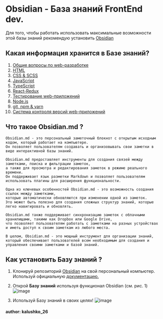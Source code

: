 # Obsidian - База знаний FrontEnd dev.

Для того, чтобы работать использовать максимальные возможности этой базы знаний рекомендую установить <a href='https://obsidian.md/'>Obsidian</a>

## Какая информация хранится в Базе знаний?

1. <a href="https://vk.cc/cp2VkZ">Общие вопросы по web-разработке</a>
2. <a href="https://vk.cc/cp2Vqw">HTML</a>
3. <a href="https://vk.cc/cp2VrW">CSS & SCSS</a>
4. <a href="https://vk.cc/cp2Vug">JavaScript</a>
5. <a href="https://vk.cc/cp2VxP">TypeScript</a>
6. <a href="https://vk.cc/cp2Vw3">React-Redux</a>
7. <a href="https://vk.cc/cp2VDd">Тестирование web-приложений</a>
8. <a href="https://vk.cc/cp2VBo">Node.js</a>
9. <a href="">git, npm & yarn</a>
10. <a href="">Система контроля версий web-приложений</a>

## Что такое Obsidian.md ?

```
Obsidian.md - это персональный заметочный блокнот с открытым исходным кодом, который работает на компьютере. 
Он позволяет пользователям создавать и организовывать свои заметки в виде интерактивной базы знаний.

Obsidian.md предоставляет инструменты для создания связей между заметками, поиска и фильтрации заметок, 
а также для просмотра и редактирования заметок в режиме реального времени. 
Он поддерживает язык разметки Markdown и позволяет пользователям использовать плагины для расширения функциональности.

Одна из ключевых особенностей Obsidian.md - это возможность создания ссылок между заметками, 
которые автоматически обновляются при изменении одной из заметок. 
Это может быть полезно для создания сложных структур знаний, которые легко навигировать и обновлять.

Obsidian.md также поддерживает синхронизацию заметок с облачными хранилищами, такими как Dropbox или Google Drive, 
что позволяет пользователям работать с заметками на разных устройствах и иметь доступ к своим заметкам из любого места.

В целом, Obsidian.md - это мощный инструмент для организации знаний, 
который обеспечивает пользователей всем необходимым для создания и управления своими заметками и базой знаний.
```

## Как установить Базу знаний ?

1. Клонируй репозиторий <a href="https://github.com/kalushko26/Obsidian">Obsidian</a> на свой персональный компьютер.
Используй официальную <a href="https://docs.github.com/en/repositories/creating-and-managing-repositories/cloning-a-repository">документацию.</a>

2. Открой **Базу знаний** используя функционал Obsidian (см. рис. 1)
![image](https://github.com/kalushko26/Obsidian/assets/116939084/2151c4f6-d252-4da9-8929-d43837978674)

3. Используй Базу знаний в своих целях!
![image](https://github.com/kalushko26/Obsidian/assets/116939084/9a8974b0-9871-4a28-9873-8ad6d192f74a)

#### author: <a href="https://t.me/kalushko26"></a>kalushko_26</a>
